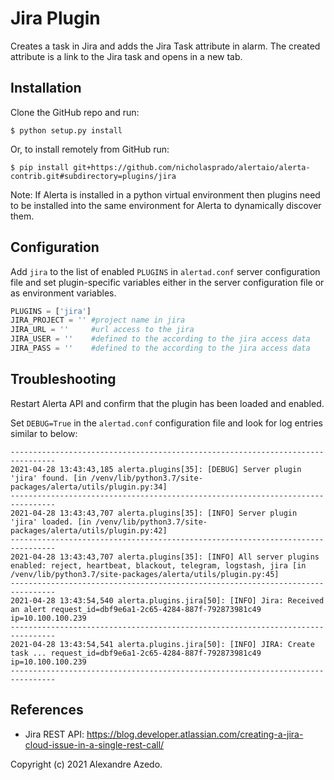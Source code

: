 Jira Plugin
===========

Creates a task in Jira and adds the Jira Task attribute in alarm. The created attribute is a link to the Jira task and opens in a new tab.


Installation
------------

Clone the GitHub repo and run:

    $ python setup.py install

Or, to install remotely from GitHub run:

    $ pip install git+https://github.com/nicholasprado/alertaio/alerta-contrib.git#subdirectory=plugins/jira

Note: If Alerta is installed in a python virtual environment then plugins
need to be installed into the same environment for Alerta to dynamically
discover them.

Configuration
-------------

Add `jira` to the list of enabled `PLUGINS` in `alertad.conf` server
configuration file and set plugin-specific variables either in the
server configuration file or as environment variables.

```python
PLUGINS = ['jira']
JIRA_PROJECT = '' #project name in jira
JIRA_URL = ''     #url access to the jira
JIRA_USER = ''    #defined to the according to the jira access data
JIRA_PASS = ''    #defined to the according to the jira access data
```

Troubleshooting
---------------

Restart Alerta API and confirm that the plugin has been loaded and enabled.

Set `DEBUG=True` in the `alertad.conf` configuration file and look for log
entries similar to below:

```
--------------------------------------------------------------------------------
2021-04-28 13:43:43,185 alerta.plugins[35]: [DEBUG] Server plugin 'jira' found. [in /venv/lib/python3.7/site-packages/alerta/utils/plugin.py:34]
--------------------------------------------------------------------------------
2021-04-28 13:43:43,707 alerta.plugins[35]: [INFO] Server plugin 'jira' loaded. [in /venv/lib/python3.7/site-packages/alerta/utils/plugin.py:42]
--------------------------------------------------------------------------------
2021-04-28 13:43:43,707 alerta.plugins[35]: [INFO] All server plugins enabled: reject, heartbeat, blackout, telegram, logstash, jira [in /venv/lib/python3.7/site-packages/alerta/utils/plugin.py:45]
--------------------------------------------------------------------------------
2021-04-28 13:43:54,540 alerta.plugins.jira[50]: [INFO] Jira: Received an alert request_id=dbf9e6a1-2c65-4284-887f-792873981c49 ip=10.100.100.239
--------------------------------------------------------------------------------
2021-04-28 13:43:54,541 alerta.plugins.jira[50]: [INFO] JIRA: Create task ... request_id=dbf9e6a1-2c65-4284-887f-792873981c49 ip=10.100.100.239
--------------------------------------------------------------------------------

```

References
----------

  * Jira REST API: https://blog.developer.atlassian.com/creating-a-jira-cloud-issue-in-a-single-rest-call/



Copyright (c) 2021 Alexandre Azedo.
